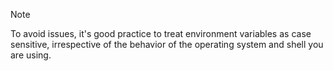 > [!NOTE]
> To avoid issues, it's good practice to treat environment variables as case sensitive, irrespective of the behavior of the operating system and shell you are using.

